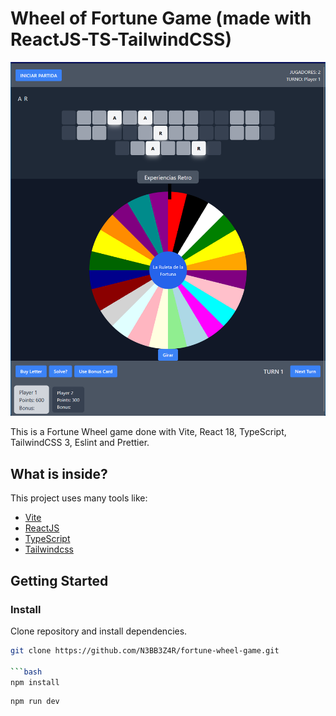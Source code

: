 # Wheel of Fortune Game (made with ReactJS-TS-TailwindCSS)

![Wheel of Fortune Screenshot](screenshot.png)

This is a Fortune Wheel game done with Vite, React 18, TypeScript, TailwindCSS 3, Eslint and Prettier.

## What is inside?

This project uses many tools like:

- [Vite](https://vitejs.dev)
- [ReactJS](https://reactjs.org)
- [TypeScript](https://www.typescriptlang.org)
- [Tailwindcss](https://tailwindcss.com)

## Getting Started

### Install

Clone repository and install dependencies.

```bash
git clone https://github.com/N3BB3Z4R/fortune-wheel-game.git

```bash
npm install
```

```bash
npm run dev
```
